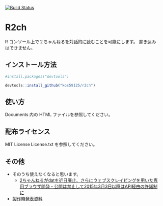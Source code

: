 [![Build Status](https://travis-ci.org/kos59125/r2ch.svg?branch=master)](https://travis-ci.org/kos59125/r2ch)

R2ch
====

R コンソール上で２ちゃんねるを対話的に読むことを可能にします。
書き込みはできません。

インストール方法
----------------

```r
#install.packages("devtools")

devtools::install_github("kos59125/r2ch")
```

使い方
------

Documents 内の HTML ファイルを参照してください。

配布ライセンス
--------------

MIT License
License.txt を参照してください。

その他
------
* そのうち使えなくなると思います。
   * [2ちゃんねるがdatを近日廃止、さらにウェブスクレイピングを用いた専用ブラウザ開発・公開は禁止して2015年3月3日以降はAPI経由の許諾制に](http://gigazine.net/news/20150216-developer-2ch-net/)
* [製作時発表資料](http://blog.recyclebin.jp/archives/1375)

